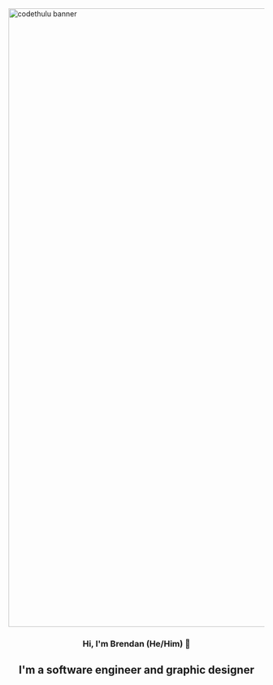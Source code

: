 
<img width="1215" alt="codethulu banner" src="https://user-images.githubusercontent.com/45674799/142300904-7b56f7a0-4763-4355-9e32-65f6782cb7ad.png">

<h3 align="center">Hi, I'm Brendan (He/Him) 👋</h3>
<h2 align="center">I'm a software engineer and graphic designer</h2>


